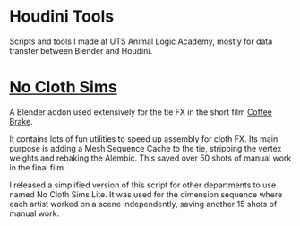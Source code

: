 # Houdini Tools
Scripts and tools I made at UTS Animal Logic Academy, mostly for data transfer between Blender and Houdini.

# [No Cloth Sims](no_cloth_sims.py)

A Blender addon used extensively for the tie FX in the short film [Coffee Brake](https://youtu.be/T57aCLYdX9M).

It contains lots of fun utilities to speed up assembly for cloth FX. Its main purpose is adding a Mesh Sequence Cache to the tie, stripping the vertex weights and rebaking the Alembic. This saved over 50 shots of manual work in the final film.

I released a simplified version of this script for other departments to use named No Cloth Sims Lite. It was used for the dimension sequence where each artist worked on a scene independently, saving another 15 shots of manual work.
